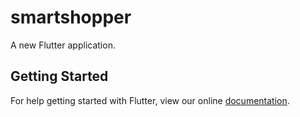 # smartshopper

A new Flutter application.

## Getting Started

For help getting started with Flutter, view our online
[documentation](https://flutter.io/).
